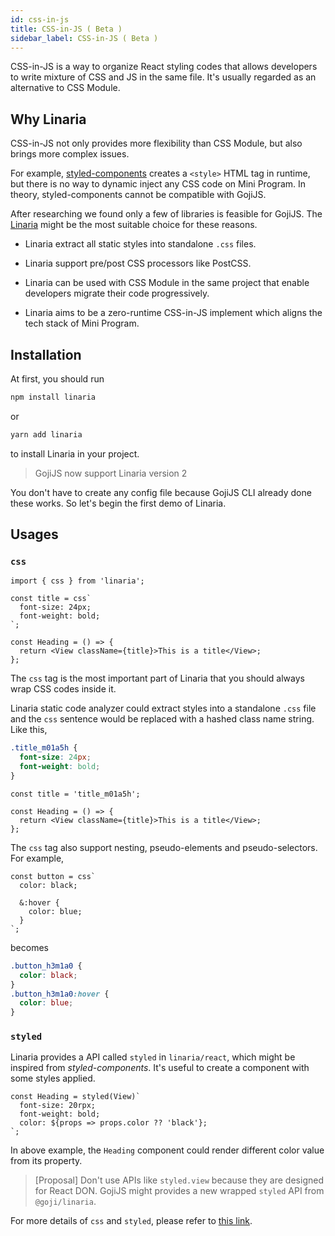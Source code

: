 ```yaml
---
id: css-in-js
title: CSS-in-JS ( Beta )
sidebar_label: CSS-in-JS ( Beta )
---
```


CSS-in-JS is a way to organize React styling codes that allows developers to write mixture of CSS
and JS in the same file. It's usually regarded as an alternative to CSS Module.

## Why Linaria

CSS-in-JS not only provides more flexibility than CSS Module, but also brings more complex issues.

For example, [styled-components](https://github.com/styled-components/styled-components) creates a
`<style>` HTML tag in runtime, but there is no way to dynamic inject any CSS code on Mini Program.
In theory, styled-components cannot be compatible with GojiJS.

After researching we found only a few of libraries is feasible for GojiJS. The
[Linaria](https://github.com/callstack/linaria) might be the most suitable choice for these reasons.

- Linaria extract all static styles into standalone `.css` files.

- Linaria support pre/post CSS processors like PostCSS.

- Linaria can be used with CSS Module in the same project that enable developers migrate their code
  progressively.

- Linaria aims to be a zero-runtime CSS-in-JS implement which aligns the tech stack of Mini Program.

## Installation

At first, you should run

```bash
npm install linaria
```

or

```bash
yarn add linaria
```

to install Linaria in your project.

> GojiJS now support Linaria version 2

You don't have to create any config file because GojiJS CLI already done these works. So let's begin
the first demo of Linaria.

## Usages

### `css`

```tsx
import { css } from 'linaria';

const title = css`
  font-size: 24px;
  font-weight: bold;
`;

const Heading = () => {
  return <View className={title}>This is a title</View>;
};
```

The `css` tag is the most important part of Linaria that you should always wrap CSS codes inside it.

Linaria static code analyzer could extract styles into a standalone `.css` file and the `css`
sentence would be replaced with a hashed class name string. Like this,

```css
.title_m01a5h {
  font-size: 24px;
  font-weight: bold;
}
```

```tsx
const title = 'title_m01a5h';

const Heading = () => {
  return <View className={title}>This is a title</View>;
};
```

The `css` tag also support nesting, pseudo-elements and pseudo-selectors. For example,

```tsx
const button = css`
  color: black;

  &:hover {
    color: blue;
  }
`;
```

becomes

```css
.button_h3m1a0 {
  color: black;
}
.button_h3m1a0:hover {
  color: blue;
}
```

### `styled`

Linaria provides a API called `styled` in `linaria/react`, which might be inspired from
_styled-components_. It's useful to create a component with some styles applied.

```tsx
const Heading = styled(View)`
  font-size: 20rpx;
  font-weight: bold;
  color: ${props => props.color ?? 'black'};
`;
```

In above example, the `Heading` component could render different color value from its property.

> [Proposal] Don't use APIs like `styled.view` because they are designed for React DON. GojiJS might
> provides a new wrapped `styled` API from `@goji/linaria`.

For more details of `css` and `styled`, please refer to
[this link](https://github.com/callstack/linaria/blob/2.0.x/docs/BASICS.md).
